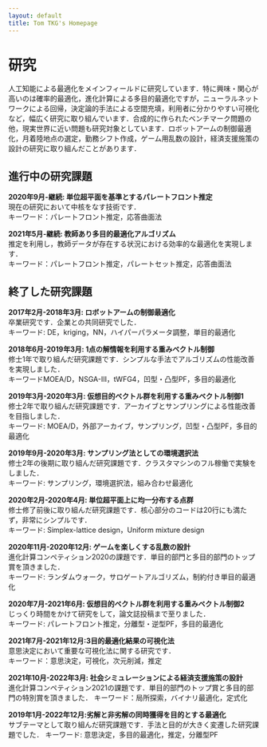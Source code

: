 ```yaml
---
layout: default
title: Tom TKG's Homepage
---
```


# 研究
人工知能による最適化をメインフィールドに研究しています．特に興味・関心が高いのは確率的最適化，進化計算による多目的最適化ですが，ニューラルネットワークによる回帰，決定論的手法による空間充填，利用者に分かりやすい可視化など，幅広く研究に取り組んでいます．合成的に作られたベンチマーク問題の他，現実世界に近い問題も研究対象としています．ロボットアームの制御最適化，月着陸地点の選定，勤務シフト作成，ゲーム用乱数の設計，経済支援施策の設計の研究に取り組んだことがあります．  

## 進行中の研究課題
**2020年9月-継続: 単位超平面を基準とするパレートフロント推定**  
現在の研究において中核をなす技術です．  
キーワード：パレートフロント推定，応答曲面法

**2021年5月-継続: 教師あり多目的最適化アルゴリズム**  
推定を利用し，教師データが存在する状況における効率的な最適化を実現します．  
キーワード：パレートフロント推定，パレートセット推定，応答曲面法

## 終了した研究課題
**2017年2月-2018年3月: ロボットアームの制御最適化**  
卒業研究です．企業との共同研究でした．  
キーワード: DE，kriging，NN，ハイパーパラメータ調整，単目的最適化

**2018年6月-2019年3月: 1点の解情報を利用する重みベクトル制御**  
修士1年で取り組んだ研究課題です．シンプルな手法でアルゴリズムの性能改善を実現しました．  
キーワードMOEA/D，NSGA-III，tWFG4，凹型・凸型PF，多目的最適化

**2019年3月-2020年3月: 仮想目的ベクトル群を利用する重みベクトル制御1**  
修士2年で取り組んだ研究課題です．アーカイブとサンプリングによる性能改善を目指しました．    
キーワード: MOEA/D，外部アーカイブ，サンプリング，凹型・凸型PF，多目的最適化

**2019年9月-2020年3月: サンプリング法としての環境選択法**  
修士2年の後期に取り組んだ研究課題です．クラスタマシンのフル稼働で実験をしました．  
キーワード: サンプリング，環境選択法，組み合わせ最適化

**2020年2月-2020年4月: 単位超平面上に均一分布する点群**  
修士修了前後に取り組んだ研究課題です．核心部分のコードは20行にも満たず，非常にシンプルです．  
キーワード: Simplex-lattice design，Uniform mixture design

**2020年11月-2020年12月: ゲームを楽しくする乱数の設計**  
進化計算コンペティション2020の課題です．単目的部門と多目的部門のトップ賞を頂きました．  
キーワード: ランダムウォーク，サロゲートアルゴリズム，制約付き単目的最適化

**2020年7月-2021年6月: 仮想目的ベクトル群を利用する重みベクトル制御2**  
じっくり時間をかけて研究をして，論文誌投稿まで至りました．  
キーワード: パレートフロント推定，分離型・逆型PF，多目的最適化

**2021年7月-2021年12月:3目的最適化結果の可視化法**  
意思決定において重要な可視化法に関する研究です．  
キーワード：意思決定，可視化，次元削減，推定

**2021年10月-2022年3月: 社会シミュレーションによる経済支援施策の設計**  
進化計算コンペティション2021の課題です．単目的部門のトップ賞と多目的部門の特別賞を頂きました．
キーワード：局所探索，バイナリ最適化，定式化

**2019年1月-2022年12月:劣解と非劣解の同時獲得を目的とする最適化**  
サブテーマとして取り組んだ研究課題です．手法と目的が大きく変遷した研究課題でした．
キーワード: 意思決定，多目的最適化，推定，分離型PF
